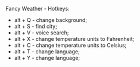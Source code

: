 Fancy Weather - Hotkeys:
  - alt + Q   -   change background;
  - alt + S   -   find city;
  - alt + V   -   voice search;
  - alt + X   -   change temperature units to Fahrenheit;
  - alt + C   -   change temperature units to Celsius;
  - alt + T   -   change language;
  - alt + Y   -   change language;
